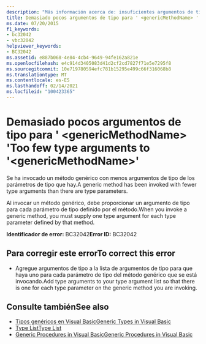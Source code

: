 ```yaml
---
description: "Más información acerca de: insuficientes argumentos de tipo en ' <genericMethodName> '"
title: Demasiado pocos argumentos de tipo para ' <genericMethodName> '
ms.date: 07/20/2015
f1_keywords:
- bc32042
- vbc32042
helpviewer_keywords:
- BC32042
ms.assetid: e887b068-4e84-4cb4-9649-94fe162a821e
ms.openlocfilehash: e4c914d3405083d41d2cf2cd7827f71e5e7295f8
ms.sourcegitcommit: 10e719780594efc781b15295e499c66f316068b8
ms.translationtype: MT
ms.contentlocale: es-ES
ms.lasthandoff: 02/14/2021
ms.locfileid: "100423365"
---
```

# <a name="too-few-type-arguments-to-genericmethodname"></a><span data-ttu-id="57600-103">Demasiado pocos argumentos de tipo para ' \<genericMethodName> '</span><span class="sxs-lookup"><span data-stu-id="57600-103">Too few type arguments to '\<genericMethodName>'</span></span>

<span data-ttu-id="57600-104">Se ha invocado un método genérico con menos argumentos de tipo de los parámetros de tipo que hay.</span><span class="sxs-lookup"><span data-stu-id="57600-104">A generic method has been invoked with fewer type arguments than there are type parameters.</span></span>  
  
 <span data-ttu-id="57600-105">Al invocar un método genérico, debe proporcionar un argumento de tipo para cada parámetro de tipo definido por el método.</span><span class="sxs-lookup"><span data-stu-id="57600-105">When you invoke a generic method, you must supply one type argument for each type parameter defined by that method.</span></span>  
  
 <span data-ttu-id="57600-106">**Identificador de error:** BC32042</span><span class="sxs-lookup"><span data-stu-id="57600-106">**Error ID:** BC32042</span></span>  
  
## <a name="to-correct-this-error"></a><span data-ttu-id="57600-107">Para corregir este error</span><span class="sxs-lookup"><span data-stu-id="57600-107">To correct this error</span></span>  
  
- <span data-ttu-id="57600-108">Agregue argumentos de tipo a la lista de argumentos de tipo para que haya uno para cada parámetro de tipo del método genérico que se está invocando.</span><span class="sxs-lookup"><span data-stu-id="57600-108">Add type arguments to your type argument list so that there is one for each type parameter on the generic method you are invoking.</span></span>  
  
## <a name="see-also"></a><span data-ttu-id="57600-109">Consulte también</span><span class="sxs-lookup"><span data-stu-id="57600-109">See also</span></span>

- [<span data-ttu-id="57600-110">Tipos genéricos en Visual Basic</span><span class="sxs-lookup"><span data-stu-id="57600-110">Generic Types in Visual Basic</span></span>](../programming-guide/language-features/data-types/generic-types.md)
- [<span data-ttu-id="57600-111">Type List</span><span class="sxs-lookup"><span data-stu-id="57600-111">Type List</span></span>](../language-reference/statements/type-list.md)
- [<span data-ttu-id="57600-112">Generic Procedures in Visual Basic</span><span class="sxs-lookup"><span data-stu-id="57600-112">Generic Procedures in Visual Basic</span></span>](../programming-guide/language-features/data-types/generic-procedures.md)
